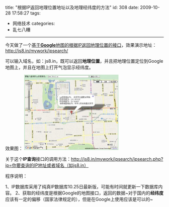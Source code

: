 title: "根据IP返回地理位置地址以及地理经纬度的方法"
id: 308
date: 2009-10-28 17:58:27
tags:
- 网络技术
categories:
- 乱七八糟
---
今天做了一个[基于**Google**地图的根据IP返回地理位置的接口](http://js8.in/mywork/ipsearch/)，效果演示地址：http://js8.in/mywork/ipsearch/

可以输入域名，如：js8.in，既可以返回**地理位置**，并且把地理位置定位到Google地图上，并且在地图上打开气泡显示经纬度。

效果图：
[![根据IP返回地理位置接口](/uploads/2009/10/Snap1-300x240.jpg "根据IP返回地理位置接口")](http://js8.in/mywork/ipsearch/)

关于这个**IP查询**接口的调用方法：http://js8.in/mywork/ipsearch/ipsearch.php?ip=你要查询的IP地址或者域名（如js8.in）

程序说明：

1、IP数据库采用了纯真IP数据库10.25日最新版，可能有时间就更新一下数据库内容。
2、获取的经纬度是根据Google的地图接口，返回的数据~对于国内的**经纬度**应该有一定的偏移（国家法律规定的），但是在Google上使用应该是可以的~